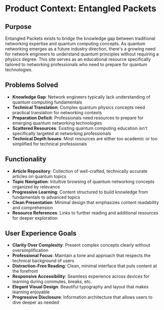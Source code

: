 # Product Context: Entangled Packets

## Purpose
Entangled Packets exists to bridge the knowledge gap between traditional networking expertise and quantum computing concepts. As quantum networking emerges as a future industry direction, there's a growing need for network engineers to understand quantum principles without requiring a physics degree. This site serves as an educational resource specifically tailored to networking professionals who need to prepare for quantum technologies.

## Problems Solved
- **Knowledge Gap**: Network engineers typically lack understanding of quantum computing fundamentals
- **Technical Translation**: Complex quantum physics concepts need practical translation for networking contexts
- **Preparation Deficit**: Professionals need resources to prepare for emerging quantum networking technologies
- **Scattered Resources**: Existing quantum computing education isn't specifically targeted at networking professionals
- **Technical Depth Issues**: Most resources are either too academic or too simplified for technical professionals

## Functionality
- **Article Repository**: Collection of well-crafted, technically accurate articles on quantum topics
- **Topic Navigation**: Intuitive browsing of quantum networking concepts organized by relevance
- **Progressive Learning**: Content structured to build knowledge from fundamentals to advanced topics
- **Clean Presentation**: Minimal design that emphasizes content readability and comprehension
- **Resource References**: Links to further reading and additional resources for deeper exploration

## User Experience Goals
- **Clarity Over Complexity**: Present complex concepts clearly without oversimplification
- **Professional Focus**: Maintain a tone and approach that respects the technical background of users
- **Distraction-Free Reading**: Clean, minimal interface that puts content at the forefront
- **Responsive Accessibility**: Seamless experience across devices for learning during commutes, breaks, etc.
- **Elegant Visual Design**: Beautiful typography and layout that makes learning enjoyable
- **Progressive Disclosure**: Information architecture that allows users to dive deeper as needed
